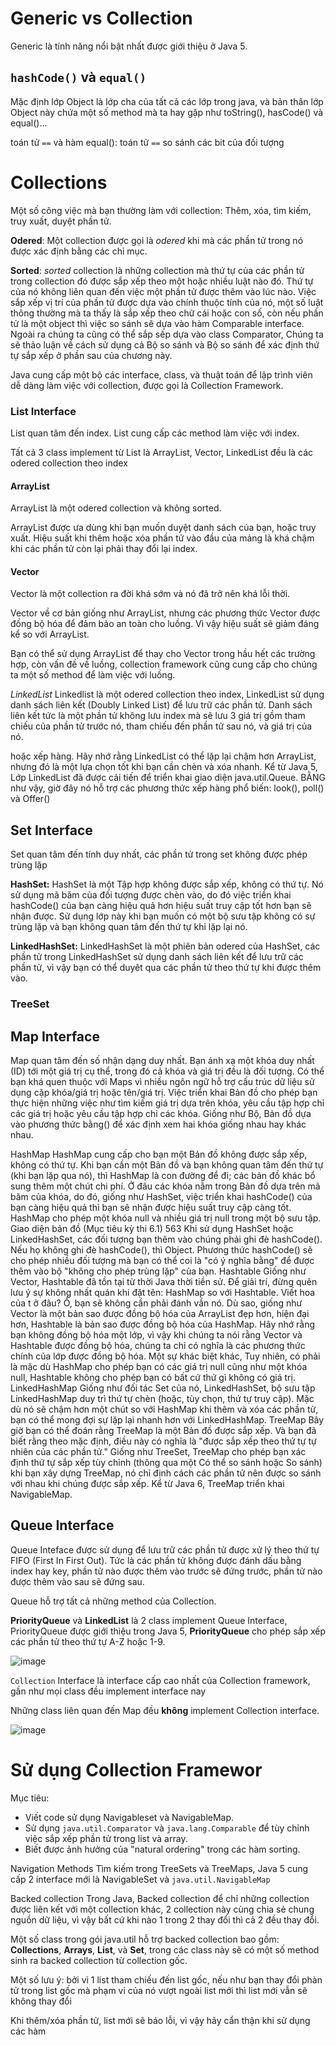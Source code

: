 # Generic vs Collection
Generic là tính năng nổi bật nhất được giới thiệu ở Java 5.

## `hashCode()` và `equal()`
Mặc định lớp Object là lớp cha của tất cả các lớp trong java, và bản thân lớp Object này chứa một số method mà ta hay gặp như toString(), hasCode() và equal()...

toán tử `==` và hàm equal(): toán tử `==` so sánh các bit của đối tượng

# Collections
Một số công việc mà bạn thường làm với collection: Thêm, xóa, tìm kiếm, truy xuất, duyệt phần tử.

**Odered**: Một collection được gọi là *odered* khi mà các phần tử trong nó được xác định bằng các chỉ mục.

**Sorted**: *sorted* collection là những collection mà thứ tự của các phần tử trong collection đó được sắp xếp theo một hoặc nhiều luật nào đó. Thứ tự của nó không liên quan đến việc một phần tử được thêm vào lúc nào. Việc sắp xếp vị trí của phần tử được dựa vào chính thuộc tính của nó, một số luật thông thường mà ta thấy là sắp xếp theo chữ cái hoặc con số, còn nếu phần tử là một object thì việc so sánh sẽ dựa vào hàm Comparable interface. Ngoài ra chúng ta cũng có thể sắp sếp dựa vào class Comparator, Chúng ta sẽ thảo luận về cách sử dụng cả Bộ so sánh và Bộ so sánh để xác định thứ tự sắp xếp ở phần sau của chương này.


Java cung cấp một bộ các interface, class, và thuật toán để lập trình viên dễ dàng làm việc với collection, được gọi là Collection Framework.



### List Interface
List quan tâm đến index. List cung cấp các method làm việc với index.

Tất cả 3 class implement từ List là ArrayList, Vector, LinkedList đều là các odered collection theo index
#### ArrayList
ArrayList là một odered collection và không sorted.

ArrayList được ưa dùng khi bạn muốn duyệt danh sách của bạn, hoặc truy xuất. Hiệu suất khi thêm hoặc xóa phần tử vào đầu của mảng là khá chậm khi các phần tử còn lại phải thay đổi lại index.


#### Vector
Vector là một collection ra đời khá sớm và nó đã trở nên khá lỗi thời.


Vector về cơ bản giống như ArrayList, nhưng các phương thức Vector được đồng bộ hóa để đảm bảo an toàn cho luồng. Vì vậy hiệu suất sẽ giảm đáng kể so với ArrayList.

Bạn có thể sử dụng ArrayList để thay cho Vector trong hầu hết các trường hợp, còn vấn đề về luồng, collection framework cũng cung cấp cho chúng ta một số method để làm việc với luồng.


*LinkedList* Linkedlist là một odered collection theo index, LinkedList sử dụng danh sách liên kết (Doubly Linked List) để lưu trữ các phần tử. Danh sách liên kết tức là một phần tử không lưu index mà sẽ lưu 3 giá trị gồm tham chiếu của phần tử trước nó, tham chiếu đến phần tử sau nó, và giá trị của nó.

hoặc xếp hàng. Hãy nhớ rằng LinkedList có thể lặp lại chậm hơn ArrayList,
nhưng đó là một lựa chọn tốt khi bạn cần chèn và xóa nhanh. Kể từ Java 5,
Lớp LinkedList đã được cải tiến để triển khai giao diện java.util.Queue. BẰNG
như vậy, giờ đây nó hỗ trợ các phương thức xếp hàng phổ biến: look(), poll() và Offer()

## Set Interface
Set quan tâm đến tính duy nhất, các phần tử trong set không được phép trùng lặp

**HashSet:** 
HashSet là một Tập hợp không được sắp xếp, không có thứ tự. Nó sử dụng mã băm
của đối tượng được chèn vào, do đó việc triển khai hashCode() của bạn càng hiệu quả hơn
hiệu suất truy cập tốt hơn bạn sẽ nhận được. Sử dụng lớp này khi bạn muốn có một bộ sưu tập không có sự trùng lặp và bạn không quan tâm đến thứ tự khi lặp lại nó.


**LinkedHashSet:** LinkedHashSet là một phiên bản odered của HashSet, các phần tử trong LinkedHashSet sử dụng danh sách liên kết để lưu trữ các phần tử, vì vậy bạn có thể duyêt qua các phần tử theo thứ tự khi được thêm vào.

### TreeSet


## Map Interface
Map quan tâm đến số nhận dạng duy nhất. Bạn ánh xạ một khóa duy nhất (ID) tới một giá trị cụ thể, trong đó cả khóa và giá trị đều là đối tượng. Có thể bạn khá quen thuộc với Maps vì nhiều ngôn ngữ hỗ trợ cấu trúc dữ liệu sử dụng cặp khóa/giá trị hoặc tên/giá trị. Việc triển khai Bản đồ cho phép bạn thực hiện những việc như tìm kiếm giá trị dựa trên khóa, yêu cầu tập hợp chỉ các giá trị hoặc yêu cầu tập hợp chỉ các khóa. Giống như Bộ, Bản đồ dựa vào phương thức bằng() để xác định xem hai khóa giống nhau hay khác nhau.

HashMap HashMap cung cấp cho bạn một Bản đồ không được sắp xếp, không có thứ tự. Khi bạn
cần một Bản đồ và bạn không quan tâm đến thứ tự (khi bạn lặp qua nó), thì
HashMap là con đường để đi; các bản đồ khác bổ sung thêm một chút chi phí. Ở đâu
các khóa nằm trong Bản đồ dựa trên mã băm của khóa, do đó, giống như HashSet, việc triển khai hashCode() của bạn càng hiệu quả thì bạn sẽ nhận được hiệu suất truy cập càng tốt.
HashMap cho phép một khóa null và nhiều giá trị null trong một bộ sưu tập.
Giao diện bản đồ (Mục tiêu kỳ thi 6.1) 563
Khi sử dụng HashSet hoặc LinkedHashSet, các đối tượng bạn thêm vào chúng
phải ghi đè hashCode(). Nếu họ không ghi đè hashCode(), thì Object.
Phương thức hashCode() sẽ cho phép nhiều đối tượng mà bạn có thể coi là "có ý nghĩa
bằng" để được thêm vào bộ "không cho phép trùng lặp" của bạn.
Hashtable Giống như Vector, Hashtable đã tồn tại từ thời Java thời tiền sử.
Để giải trí, đừng quên lưu ý sự không nhất quán khi đặt tên: HashMap so với Hashtable.
Viết hoa của t ở đâu? Ồ, bạn sẽ không cần phải đánh vần nó. Dù sao,
giống như Vector là một bản sao được đồng bộ hóa của ArrayList đẹp hơn, hiện đại hơn,
Hashtable là bản sao được đồng bộ hóa của HashMap. Hãy nhớ rằng bạn không
đồng bộ hóa một lớp, vì vậy khi chúng ta nói rằng Vector và Hashtable được đồng bộ hóa, chúng ta
chỉ có nghĩa là các phương thức chính của lớp được đồng bộ hóa. Một sự khác biệt khác,
Tuy nhiên, có phải là mặc dù HashMap cho phép bạn có các giá trị null cũng như một khóa null,
Hashtable không cho phép bạn có bất cứ thứ gì không có giá trị.
LinkedHashMap Giống như đối tác Set của nó, LinkedHashSet, bộ sưu tập LinkedHashMap duy trì thứ tự chèn (hoặc, tùy chọn, thứ tự truy cập). Mặc dù nó
sẽ chậm hơn một chút so với HashMap khi thêm và xóa các phần tử, bạn có thể
mong đợi sự lặp lại nhanh hơn với LinkedHashMap.
TreeMap Bây giờ bạn có thể đoán rằng TreeMap là một Bản đồ được sắp xếp.
Và bạn đã biết rằng theo mặc định, điều này có nghĩa là "được sắp xếp theo thứ tự tự nhiên của
các phần tử." Giống như TreeSet, TreeMap cho phép bạn xác định thứ tự sắp xếp tùy chỉnh (thông qua một
Có thể so sánh hoặc So sánh) khi bạn xây dựng TreeMap, nó chỉ định cách
các phần tử nên được so sánh với nhau khi chúng được sắp xếp. Kể từ
Java 6, TreeMap triển khai NavigableMap.


## Queue Interface
Queue Inteface được sử dụng để lưu trữ các phần tử được xử lý theo thứ tự FIFO (First In First Out). Tức là các phần tử không được đánh dấu bằng index hay key, phần tử nào được thêm vào trước sẽ đứng trước, phần tử nào được thêm vào sau sẽ đứng sau.

Queue hỗ trợ tất cả những method của Collection. 

**PriorityQueue** và **LinkedList** là 2 class implement Queue Interface, PriorityQueue được giới thiệu trong Java 5, **PriorityQueue** cho phép sắp xếp các phần tử theo thứ tự A-Z hoặc 1-9.







![image](https://github.com/1truong9song9hiep8/java-notes/assets/101247928/d53d4151-b60d-4cec-a056-7874d1862a10)


`Collection` Interface là interface cấp cao nhất của Collection framework, gần như mọi class đều implement interface nay

Những class liên quan đến Map đều **không** implement Collection interface.

![image](https://github.com/1truong9song9hiep8/java-notes/assets/101247928/0a01351b-e420-4e39-8dc1-3e8b0b7b0673)

# Sử dụng Collection Framewor
Mục tiêu:
- Viết code sử dụng Navigableset và NavigableMap.
- Sử dụng `java.util.Comparator` và `java.lang.Comparable` để tùy chỉnh việc sắp xếp phần tử trong list và array.
- Biết được ảnh hưởng của "natural ordering" trong các hàm sorting.

Navigation Methods
Tìm kiếm trong TreeSets và TreeMaps, Java 5 cung cấp 2 interface mới là NavigableSet và `java.util.NavigableMap` 

Backed collection
Trong Java, Backed collection để chỉ những collection được liên kết với một collection khác, 2 collection này cùng chia sẻ chung nguồn dữ liệu, vì vậy bất cứ khi nào 1 trong 2 thay đổi thì cả 2 đều thay đổi.

Một số class trong gói java.util hỗ trợ backed collection bao gồm: **Collections**, **Arrays**, **List**, và **Set**, trong các class này sẽ có một số method sinh ra backed collection từ collection gốc.

Một số lưu ý: bởi vì 1 list tham chiếu đến list gốc, nếu như bạn thay đổi phàn tử trong list gốc mà phạm vi của nó vượt ngoài list mới thì list mới vẫn sẽ không thay đổi

Khi thêm/xóa phần tử, list mới sẽ báo lỗi, vì vậy hãy cẩn thận khi sử dụng các hàm 

